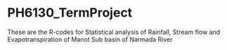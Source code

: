 # PH6130_TermProject
These are the R-codes for Statistical analysis of Rainfall, Stream flow and Evapotranspiration of Manot Sub basin of Narmada River
